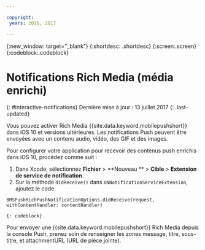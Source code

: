 ```yaml
---

copyright:
 years: 2015, 2017

---
```


{:new_window: target="_blank"}
{:shortdesc: .shortdesc}
{:screen:.screen}
{:codeblock:.codeblock}

# Notifications Rich Media (média enrichi)
{: #interactive-notifications}
Dernière mise à jour : 13 juillet 2017
{: .last-updated}


Vous pouvez activer Rich Media {{site.data.keyword.mobilepushshort}} dans iOS 10 et versions ultérieures. Les notifications Push peuvent être
envoyées avec un contenu audio, vidéo, des GIF et des images. 

Pour configurer votre application pour recevoir des contenus push enrichis dans iOS 10, procédez comme suit :  

1. Dans Xcode, sélectionnez **Fichier** > **Nouveau ** > **Cible** > **Extension de
service de notification**.
2. Sur la méthode `didReceive()` dans `UNNotificationServiceExtension`, ajoutez le code.
```
BMSPushRichPushNotificationOptions.didReceive(request, withContentHandler: contentHandler)
```
	{: codeblock}	

Pour envoyer une {{site.data.keyword.mobilepushshort}} Rich Media depuis la console Push, prenez soin de renseigner les zones message, titre, sous-titre, et attachmentURL (URL de pièce jointe).
